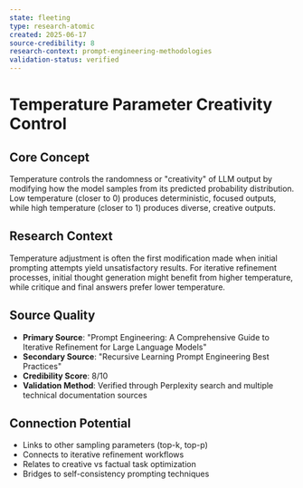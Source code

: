```yaml
---
state: fleeting
type: research-atomic
created: 2025-06-17
source-credibility: 8
research-context: prompt-engineering-methodologies
validation-status: verified
---
```


# Temperature Parameter Creativity Control

## Core Concept
Temperature controls the randomness or "creativity" of LLM output by modifying how the model samples from its predicted probability distribution. Low temperature (closer to 0) produces deterministic, focused outputs, while high temperature (closer to 1) produces diverse, creative outputs.

## Research Context
Temperature adjustment is often the first modification made when initial prompting attempts yield unsatisfactory results. For iterative refinement processes, initial thought generation might benefit from higher temperature, while critique and final answers prefer lower temperature.

## Source Quality
- **Primary Source**: "Prompt Engineering: A Comprehensive Guide to Iterative Refinement for Large Language Models"
- **Secondary Source**: "Recursive Learning Prompt Engineering Best Practices"
- **Credibility Score**: 8/10
- **Validation Method**: Verified through Perplexity search and multiple technical documentation sources

## Connection Potential
- Links to other sampling parameters (top-k, top-p)
- Connects to iterative refinement workflows
- Relates to creative vs factual task optimization
- Bridges to self-consistency prompting techniques